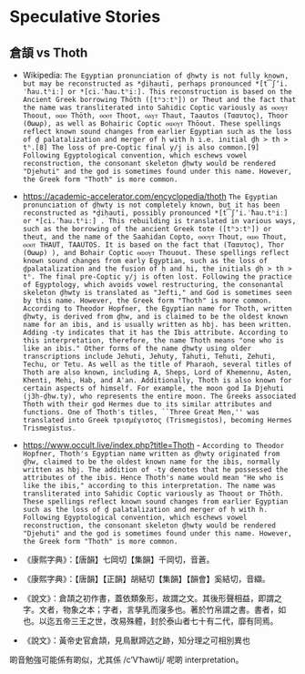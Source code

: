 # Speculative Stories

## 倉頡 vs Thoth

- Wikipedia: `The Egyptian pronunciation of ḏḥwty is not fully known, but may be reconstructed as *ḏiḥautī, perhaps pronounced *[t͡ʃʼi.ˈħau.tʰiː] or *[ci.ˈħau.tʰiː]. This reconstruction is based on the Ancient Greek borrowing Thōth ([tʰɔːtʰ]) or Theut and the fact that the name was transliterated into Sahidic Coptic variously as ⲑⲟⲟⲩⲧ Thoout, ⲑⲱⲑ Thōth, ⲑⲟⲟⲧ Thoot, ⲑⲁⲩⲧ Thaut, Taautos (Τααυτος), Thoor (Θωωρ), as well as Bohairic Coptic ⲑⲱⲟⲩⲧ Thōout. These spellings reflect known sound changes from earlier Egyptian such as the loss of ḏ palatalization and merger of ḥ with h i.e. initial ḏḥ > th > tʰ.[8] The loss of pre-Coptic final y/j is also common.[9] Following Egyptological convention, which eschews vowel reconstruction, the consonant skeleton ḏḥwty would be rendered "Djehuti" and the god is sometimes found under this name. However, the Greek form "Thoth" is more common.`
- https://academic-accelerator.com/encyclopedia/thoth `The Egyptian pronunciation of ḏḥwty is not completely known, but it has been reconstructed as *ḏiḥautī, possibly pronounced *[t͡ʃʼi.ˈħau.tʰiː] or *[ci.ˈħau.tʰiː] . This rebuilding is translated in various ways, such as the borrowing of the ancient Greek tote ([tʰɔːtʰ]) or theut, and the name of the Saahidan Copto, ⲑⲟⲟⲩⲧ Thout, ⲑⲱⲑ Thout, ⲑⲟⲟⲧ THAUT, TAAUTOS. It is based on the fact that (Τααυτος), Thor (Θωωρ) ), and Bohair Coptic ⲑⲱⲟⲩⲧ Thouout. These spellings reflect known sound changes from early Egyptian, such as the loss of ḏpalatalization and the fusion of ḥ and hi, the initials ḏḥ > th > tʰ. The final pre-Coptic y/j is often lost. Following the practice of Egyptology, which avoids vowel restructuring, the consonantal skeleton ḏḥwty is translated as "Jefti," and God is sometimes seen by this name. However, the Greek form "Thoth" is more common. According to Theodor Hopfner, the Egyptian name for Thoth, written ḏḥwty, is derived from ḏḥw, and is claimed to be the oldest known name for an ibis, and is usually written as hbj. has been written. Adding -ty indicates that it has the Ibis attribute. According to this interpretation, therefore, the name Thoth means "one who is like an ibis." Other forms of the name ḏḥwty using older transcriptions include Jehuti, Jehuty, Tahuti, Tehuti, Zehuti, Techu, or Tetu. As well as the title of Pharaoh, several titles of Thoth are also known, including A, Sheps, Lord of Khemennu, Asten, Khenti, Mehi, Hab, and A'an. Additionally, Thoth is also known for certain aspects of himself. For example, the moon god Ia Djehuti (j3ḥ-ḏḥw.ty), who represents the entire moon. The Greeks associated Thoth with their god Hermes due to its similar attributes and functions. One of Thoth's titles, ``Three Great Men,'' was translated into Greek τρισμέγιστος (Trismegistos), becoming Hermes Trismegistus.`
- https://www.occult.live/index.php?title=Thoth - `According to Theodor Hopfner, Thoth's Egyptian name written as ḏḥwty originated from ḏḥw, claimed to be the oldest known name for the ibis, normally written as hbj. The addition of -ty denotes that he possessed the attributes of the ibis. Hence Thoth's name would mean "He who is like the ibis," according to this interpretation. The name was transliterated into Sahidic Coptic variously as Thoout or Thōth. These spellings reflect known sound changes from earlier Egyptian such as the loss of ḏ palatalization and merger of ḥ with h. Following Egyptological convention, which eschews vowel reconstruction, the consonant skeleton ḏḥwty would be rendered "Djehuti" and the god is sometimes found under this name. However, the Greek form "Thoth" is more common.`

- 《康熙字典》：【唐韻】七岡切【集韻】千岡切，音蒼。
- 《康熙字典》：【唐韻】【正韻】胡結切【集韻】【韻會】奚結切，音纈。
- 《說文》：倉頡之初作書，蓋依類象形，故謂之文。其後形聲相益，即謂之字。文者，物象之本；字者，言孳乳而寖多也。著於竹帛謂之書。書者，如也。以迄五帝三王之世，改易殊體，封於泰山者七十有二代，靡有同焉。
- 《說文》：黃帝史官倉頡，見鳥獸蹄迒之跡，知分理之可相別異也

啲音勉強可能係有啲似，尤其係 /cʼVˈħawtij/ 呢啲 interpretation。
